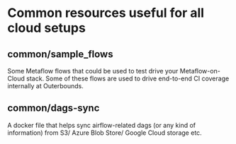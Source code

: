 # Common resources useful for all cloud setups

## common/sample_flows
Some Metaflow flows that could be used to test drive your Metaflow-on-Cloud stack. Some of these flows
are used to drive end-to-end CI coverage internally at Outerbounds.

## common/dags-sync
A docker file that helps sync airflow-related dags (or any kind of information) from S3/ Azure Blob Store/ Google Cloud storage etc. 
